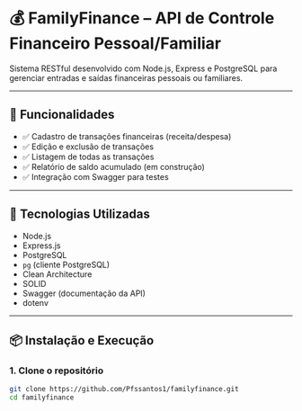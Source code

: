 # 💰 FamilyFinance – API de Controle Financeiro Pessoal/Familiar

Sistema RESTful desenvolvido com Node.js, Express e PostgreSQL para gerenciar entradas e saídas financeiras pessoais ou familiares.

---

## 📌 Funcionalidades
- ✅ Cadastro de transações financeiras (receita/despesa)
- ✅ Edição e exclusão de transações
- ✅ Listagem de todas as transações
- ✅ Relatório de saldo acumulado (em construção)
- ✅ Integração com Swagger para testes

---

## 🧰 Tecnologias Utilizadas
- Node.js
- Express.js
- PostgreSQL
- `pg` (cliente PostgreSQL)
- Clean Architecture
- SOLID
- Swagger (documentação da API)
- dotenv

---

## 📦 Instalação e Execução

### 1. Clone o repositório
```bash
git clone https://github.com/Pfssantos1/familyfinance.git
cd familyfinance
